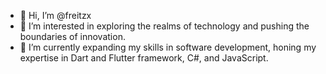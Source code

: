 - 👋 Hi, I’m @freitzx
- 👀 I’m interested in exploring the realms of technology and pushing the boundaries of innovation.
- 🌱 I’m currently expanding my skills in software development, honing my expertise in Dart and Flutter framework, C#, and JavaScript.
